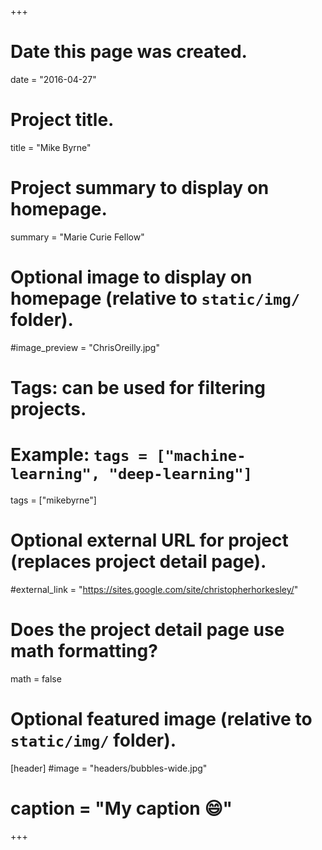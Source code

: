 +++
# Date this page was created.
date = "2016-04-27"

# Project title.
title = "Mike Byrne"

# Project summary to display on homepage.
summary = "Marie Curie Fellow"

# Optional image to display on homepage (relative to `static/img/` folder).
#image_preview = "ChrisOreilly.jpg"

# Tags: can be used for filtering projects.
# Example: `tags = ["machine-learning", "deep-learning"]`
tags = ["mikebyrne"]

# Optional external URL for project (replaces project detail page).
#external_link = "https://sites.google.com/site/christopherhorkesley/"

# Does the project detail page use math formatting?
math = false

# Optional featured image (relative to `static/img/` folder).
[header]
#image = "headers/bubbles-wide.jpg"
# caption = "My caption :smile:"

+++

